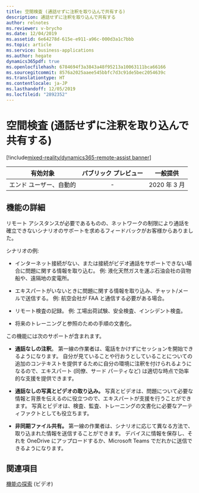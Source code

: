 ```yaml
---
title: 空間検査 (通話せずに注釈を取り込んで共有する)
description: 通話せずに注釈を取り込んで共有する
author: relnotes
ms.reviewer: v-brycho
ms.date: 12/04/2019
ms.assetid: 6e64278d-615e-e911-a96c-000d3a1c7bbb
ms.topic: article
ms.service: business-applications
ms.author: hegate
dynamics365pdf: true
ms.openlocfilehash: 6784694f3a3843a48f95213a10063111bca66166
ms.sourcegitcommit: 8576a2025aaee545bbfc7d3c91de5bec2054639c
ms.translationtype: HT
ms.contentlocale: ja-JP
ms.lasthandoff: 12/05/2019
ms.locfileid: "2892352"
---
```

# <a name="spatial-inspections-capture-and-share-annotations-without-being-in-a-call"></a>空間検査 (通話せずに注釈を取り込んで共有する)
[!include[mixed-reality/dynamics365-remote-assist banner](../includes/mixed-reality/dynamics365-remote-assist.md)]

| 有効対象    |  パブリック プレビュー | 一般提供 | 
| ---------- | :----------: |:----------: |
|エンド ユーザー、自動的|-| 2020 年 3 月|






## <a name="feature-details"></a>機能の詳細
<!--feature detail start -->
リモート アシスタンスが必要であるものの、ネットワークの制限により通話を確立できないシナリオのサポートを求めるフィードバックがお客様からありました。 

シナリオの例: 

-  インターネット接続がない、または接続がビデオ通話をサポートできない場合に問題に関する情報を取り込む。 例: 液化天然ガスを運ぶ石油会社の貨物船や、遠隔地の変電所。

-  エキスパートがいないときに問題に関する情報を取り込み、チャット/メールで送信する。 例: 航空会社が FAA と通信する必要がある場合。

-  リモート検査の記録。 例: 工場出荷試験、安全検査、インシデント検査。

-  将来のトレーニングと参照のための手順の文書化。

この機能には次のサポートが含まれます。

- **通話なしの注釈**。 第一線の作業者は、電話をかけずにセッションを開始できるようになります。 自分が見ていることや行おうとしていることについての追加のコンテキストを提供するために自分の環境に注釈を付けられるようになるので、エキスパート (同僚、サード パーティなど) は適切な時点で効率的な支援を提供できます。 

- **通話なしの写真とビデオの取り込み。** 写真とビデオは、問題について必要な情報と背景を伝えるのに役立つので、エキスパートが支援を行うことができます。 写真とビデオは、検査、監査、トレーニングの文書化に必要なアーティファクトとしても役立ちます。    

- **非同期ファイル共有。** 第一線の作業者は、シナリオに応じて異なる方法で、取り込まれた情報を送信することができます。 デバイスに情報を保存し、それを OneDrive にアップロードするか、Microsoft Teams でだれかに送信できるようになります。
<!--feature detail end -->










## <a name="see-also"></a>関連項目
[機能の探索](https://aka.ms/ROGRA19RW2ROV1) (ビデオ)
